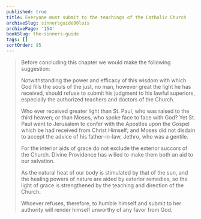 ```yaml
---
published: true
title: Everyone must submit to the teachings of the Catholic Church
archiveSlug: sinnersguide00luis
archivePage: '154'
bookSlug: the-sinners-guide
tags: []
sortOrder: 95
---
```


> Before concluding this chapter we would make the following suggestion:
> 
> Notwithstanding the power and efficacy of this wisdom with which God fills the souls of the just, no man, however great the light he has received, should refuse to submit his judgment to his lawful superiors, especially the authorized teachers and doctors of the Church.
> 
> Who ever received greater light than St. Paul, who was raised to the third heaven; or than Moses, who spoke face to face with God? Yet St. Paul went to Jerusalem to confer with the Apostles upon the Gospel which be had received from Christ Himself; and Moses did not disdain to accept the advice of his father-in-law, Jethro, who was a gentile.
> 
> For the interior aids of grace do not exclude the exterior succors of the Church. Divine Providence has willed to make them both an aid to our salvation.
> 
> As the natural heat of our body is stimulated by that of the sun, and the healing powers of nature are aided by exterior remedies, so the light of grace is strengthened by the teaching and direction of the Church.
> 
> Whoever refuses, therefore, to humble himself and submit to her authority will render himself unworthy of any favor from God.

